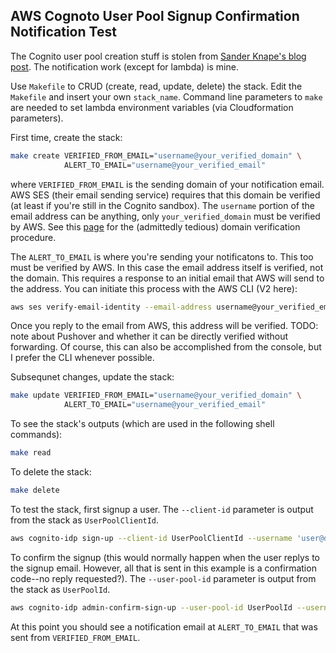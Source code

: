 ## AWS Cognoto User Pool Signup Confirmation Notification Test

The Cognito user pool creation stuff is stolen from [Sander Knape's blog post](https://sanderknape.com/2020/08/amazon-cognito-jwts-authenticate-amazon-http-api/). The notification work (except for lambda) is mine.

Use `Makefile` to CRUD (create, read, update, delete) the stack. Edit the `Makefile` and insert your own `stack_name`. Command line parameters to `make` are needed to set lambda environment variables (via Cloudformation parameters).

First time, create the stack:

```sh
make create VERIFIED_FROM_EMAIL="username@your_verified_domain" \
            ALERT_TO_EMAIL="username@your_verified_email"
```

where `VERIFIED_FROM_EMAIL` is the sending domain of your notification email. AWS SES (their email sending service) requires that this domain be verified (at least if you're still in the Cognito sandbox). The `username` portion of the email address can be anything, only `your_verified_domain` must be verified by AWS. See this [page](https://docs.aws.amazon.com/ses/latest/dg/creating-identities.html) for the (admittedly tedious) domain verification procedure.

The `ALERT_TO_EMAIL` is where you're sending your notificatons to. This too must be verified by AWS. In this case the email address itself is verified, not the domain. This requires a response to an initial email that AWS will send to the address. You can initiate this process with the AWS CLI (V2 here):

```sh
aws ses verify-email-identity --email-address username@your_verified_email
```

Once you reply to the email from AWS, this address will be verified.
TODO: note about Pushover and whether it can be directly verified without forwarding. Of course, this can also be accomplished from the console, but I prefer the CLI whenever possible.

Subsequnet changes, update the stack:

```sh
make update VERIFIED_FROM_EMAIL="username@your_verified_domain" \
            ALERT_TO_EMAIL="username@your_verified_email"
```

To see the stack's outputs (which are used in the following shell commands):

```sh
make read
```

To delete the stack:

```sh
make delete
```

To test the stack, first signup a user. The `--client-id` parameter is output from the stack as `UserPoolClientId`.

```sh
aws cognito-idp sign-up --client-id UserPoolClientId --username 'user@doofus.com' --password 'Crust123!'
```

To confirm the signup (this would normally happen when the user replys to the signup email. However, all that is sent in this example is a confirmation code--no reply requested?). The `--user-pool-id` parameter is output from the stack as `UserPoolId`.

```sh
aws cognito-idp admin-confirm-sign-up --user-pool-id UserPoolId --username 'user@doofus.com'
```

At this point you should see a notification email at `ALERT_TO_EMAIL` that was sent from `VERIFIED_FROM_EMAIL`.

